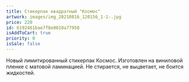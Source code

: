 ```yaml
---
title: Стикерпак квадратный "Космос"
artwork: images/img_20210816_120156_1-1-.jpg
price: 220
id: 6192461bae7f8e0010a77958
isAddToCart: true
priority: 0
isSale: false
---
```


Новый лимитированный стикерпак Космос. Изготовлен на виниловой пленке с матовой ламинацией. Не стирается, не выцветает, не боится жидкостей.
